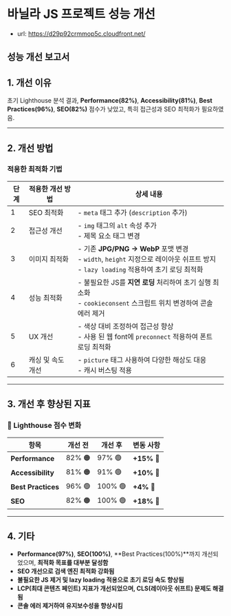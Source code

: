 # 바닐라 JS 프로젝트 성능 개선

- url: https://d29p92crmmop5c.cloudfront.net/

## 성능 개선 보고서

## 1. 개선 이유  
초기 Lighthouse 분석 결과, **Performance(82%)**, **Accessibility(81%)**, **Best Practices(96%)**, **SEO(82%)** 점수가 낮았고, 특히 접근성과 SEO 최적화가 필요하였음.

---

## 2. 개선 방법  

### 적용한 최적화 기법  

| 단계  | 적용한 개선 방법 | 상세 내용 |
|------|----------------|----------|
| 1 | SEO 최적화 | - `meta` 태그 추가 (`description` 추가) |
| 2 | 접근성 개선 | - `img` 태그의 `alt` 속성 추가<br>- 제목 요소 태그 변경 |
| 3 | 이미지 최적화 | - 기존 **JPG/PNG → WebP** 포맷 변경<br>- `width`, `height` 지정으로 레이아웃 쉬프트 방지<br>- `lazy loading` 적용하여 초기 로딩 최적화 |
| 4 | 성능 최적화 | - 불필요한 JS를 **지연 로딩** 처리하여 초기 실행 최소화<br>- `cookieconsent` 스크립트 위치 변경하여 콘솔 에러 제거 |
| 5 | UX 개선 | - 색상 대비 조정하여 접근성 향상<br>- 사용 된 웹 font에 `preconnect` 적용하여 폰트 로딩 최적화 |
| 6 | 캐싱 및 속도 개선 | - `picture` 태그 사용하여 다양한 해상도 대응<br>- 캐시 버스팅 적용 |

---

## 3. 개선 후 향상된 지표  

### 🎯 Lighthouse 점수 변화  

| 항목  | 개선 전  | 개선 후  | 변동 사항  |
|------|--------|--------|----------|
| **Performance** | 82% 🟠 | 97% 🟢 | **+15%** 🔼 |
| **Accessibility** | 81% 🟠 | 91% 🟢 | **+10%** 🔼 |
| **Best Practices** | 96% 🟢 | 100% 🟢 | **+4%** 🔼 |
| **SEO** | 82% 🟠 | 100% 🟢 | **+18%** 🔼 |

---

## 4. 기타  

- **Performance(97%)**, **SEO(100%)**, **Best Practices(100%)**까지 개선되었으며, **최적화 목표를 대부분 달성함**  
- **SEO 개선으로 검색 엔진 최적화 강화됨**  
- **불필요한 JS 제거 및 lazy loading 적용으로 초기 로딩 속도 향상됨**  
- **LCP(최대 콘텐츠 페인트) 지표가 개선되었으며, CLS(레이아웃 쉬프트) 문제도 해결됨**  
- **콘솔 에러 제거하여 유지보수성을 향상시킴**  
